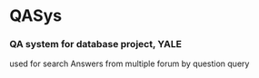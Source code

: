 # QASys
### QA system for database project, YALE 

used for search Answers from multiple forum by question query
